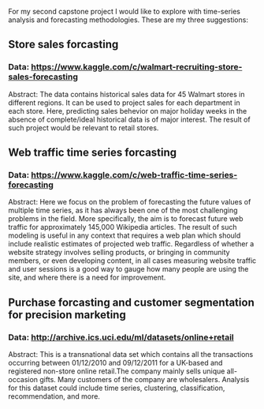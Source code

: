
For my second capstone project I would like to explore with time-series analysis and forecasting methodologies. These are my three suggestions:

## Store sales forcasting
### Data: https://www.kaggle.com/c/walmart-recruiting-store-sales-forecasting
Abstract: The data contains historical sales data for 45 Walmart stores in different regions. It can be used to project sales for each department in each store. Here, predicting sales behevior on major holiday weeks in the absence of complete/ideal historical data is of major interest. The result of such project would be relevant to retail stores.

## Web traffic time series forcasting
### Data: https://www.kaggle.com/c/web-traffic-time-series-forecasting
Abstract: Here we focus on the problem of forecasting the future values of multiple time series, as it has always been one of the most challenging problems in the field. More specifically, the aim is to forecast future web traffic for approximately 145,000 Wikipedia articles. The result of such modeling is useful in any context that requires a web plan which should include realistic estimates of projected web traffic. Regardless of whether a website strategy involves selling products, or bringing in community members, or even developing content, in all cases measuring website traffic and user sessions is a good way to gauge how many people are using the site, and where there is a need for improvement.

## Purchase forcasting and customer segmentation for precision marketing
### Data: http://archive.ics.uci.edu/ml/datasets/online+retail
Abstract: This is a transnational data set which contains all the transactions occurring between 01/12/2010 and 09/12/2011 for a UK-based and registered non-store online retail.The company mainly sells unique all-occasion gifts. Many customers of the company are wholesalers. Analysis for this dataset could include time series, clustering, classification, recommendation, and more. 


